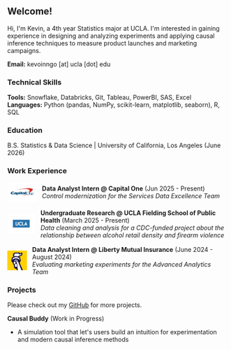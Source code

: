 ## Welcome!
Hi, I'm Kevin, a 4th year Statistics major at UCLA. I'm interested in gaining experience in designing and analyzing experiments and applying causal inference techniques to measure product launches and marketing campaigns. 

**Email:** kevoinngo [at] ucla [dot] edu

### Technical Skills
**Tools:** Snowflake, Databricks, Git, Tableau, PowerBI, SAS, Excel  
**Languages:** Python (pandas, NumPy, scikit-learn, matplotlib, seaborn), R, SQL

### Education 
B.S. Statistics & Data Science | University of California, Los Angeles (June 2026)

### Work Experience  

<div style="display: flex; align-items: center; margin: 16px 0;">
  <img src="assets/capital_one_logo.png" alt="Capital One" style="height: 45px; width: auto; margin-right: 12px; object-fit: contain;">
  <div>
    <strong>Data Analyst Intern @ Capital One</strong> (Jun 2025 - Present)
    <br>
    <em>Control modernization for the Services Data Excellence Team</em>
  </div>
</div>

<div style="display: flex; align-items: center; margin: 16px 0;">
  <img src="assets/ucla_logo.jpg" alt="UCLA" style="height: 45px; width: auto; margin-right: 12px; object-fit: contain;">
  <div>
    <strong>Undergraduate Research @ UCLA Fielding School of Public Health</strong> (March 2025 - Present)
    <br>
    <em>Data cleaning and analysis for a CDC-funded project about the relationship between alcohol retail density and firearm violence</em>
  </div>
</div>

<div style="display: flex; align-items: center; margin: 16px 0;">
  <img src="assets/liberty_mutual_logo.png" alt="Liberty Mutual" style="height: 45px; width: auto; margin-right: 12px; object-fit: contain;">
  <div>
    <strong>Data Analyst Intern @ Liberty Mutual Insurance</strong> (June 2024 - August 2024)
    <br>
    <em>Evaluating marketing experiments for the Advanced Analytics Team</em>
  </div>
</div>

### Projects  
Please check out my [GitHub](https://github.com/) for more projects.

**Causal Buddy** (Work in Progress)  
- A simulation tool that let's users build an intuition for experimentation and modern causal inference methods


